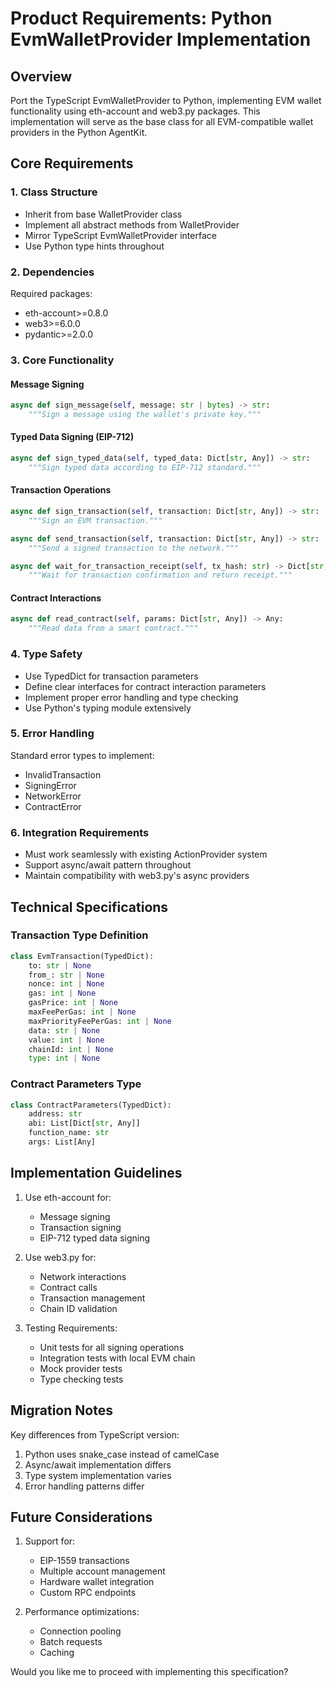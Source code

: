 # Product Requirements: Python EvmWalletProvider Implementation

## Overview
Port the TypeScript EvmWalletProvider to Python, implementing EVM wallet functionality using eth-account and web3.py packages. This implementation will serve as the base class for all EVM-compatible wallet providers in the Python AgentKit.

## Core Requirements

### 1. Class Structure
- Inherit from base WalletProvider class
- Implement all abstract methods from WalletProvider
- Mirror TypeScript EvmWalletProvider interface
- Use Python type hints throughout

### 2. Dependencies
Required packages:
- eth-account>=0.8.0
- web3>=6.0.0
- pydantic>=2.0.0

### 3. Core Functionality

#### Message Signing
```python
async def sign_message(self, message: str | bytes) -> str:
    """Sign a message using the wallet's private key."""
```

#### Typed Data Signing (EIP-712)
```python
async def sign_typed_data(self, typed_data: Dict[str, Any]) -> str:
    """Sign typed data according to EIP-712 standard."""
```

#### Transaction Operations
```python
async def sign_transaction(self, transaction: Dict[str, Any]) -> str:
    """Sign an EVM transaction."""

async def send_transaction(self, transaction: Dict[str, Any]) -> str:
    """Send a signed transaction to the network."""

async def wait_for_transaction_receipt(self, tx_hash: str) -> Dict[str, Any]:
    """Wait for transaction confirmation and return receipt."""
```

#### Contract Interactions
```python
async def read_contract(self, params: Dict[str, Any]) -> Any:
    """Read data from a smart contract."""
```

### 4. Type Safety
- Use TypedDict for transaction parameters
- Define clear interfaces for contract interaction parameters
- Implement proper error handling and type checking
- Use Python's typing module extensively

### 5. Error Handling
Standard error types to implement:
- InvalidTransaction
- SigningError
- NetworkError
- ContractError

### 6. Integration Requirements
- Must work seamlessly with existing ActionProvider system
- Support async/await pattern throughout
- Maintain compatibility with web3.py's async providers

## Technical Specifications

### Transaction Type Definition
```python
class EvmTransaction(TypedDict):
    to: str | None
    from_: str | None
    nonce: int | None
    gas: int | None
    gasPrice: int | None
    maxFeePerGas: int | None
    maxPriorityFeePerGas: int | None
    data: str | None
    value: int | None
    chainId: int | None
    type: int | None
```

### Contract Parameters Type
```python
class ContractParameters(TypedDict):
    address: str
    abi: List[Dict[str, Any]]
    function_name: str
    args: List[Any]
```

## Implementation Guidelines

1. Use eth-account for:
   - Message signing
   - Transaction signing
   - EIP-712 typed data signing

2. Use web3.py for:
   - Network interactions
   - Contract calls
   - Transaction management
   - Chain ID validation

3. Testing Requirements:
   - Unit tests for all signing operations
   - Integration tests with local EVM chain
   - Mock provider tests
   - Type checking tests

## Migration Notes

Key differences from TypeScript version:
1. Python uses snake_case instead of camelCase
2. Async/await implementation differs
3. Type system implementation varies
4. Error handling patterns differ

## Future Considerations

1. Support for:
   - EIP-1559 transactions
   - Multiple account management
   - Hardware wallet integration
   - Custom RPC endpoints

2. Performance optimizations:
   - Connection pooling
   - Batch requests
   - Caching

Would you like me to proceed with implementing this specification? 